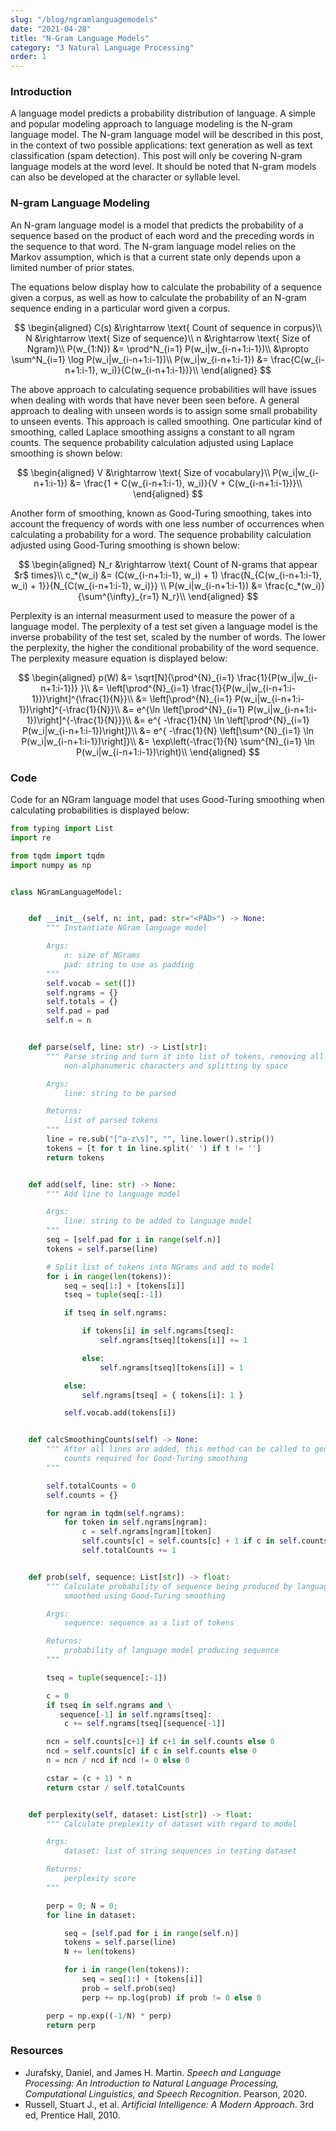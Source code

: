 ```yaml
---
slug: "/blog/ngramlanguagemodels"
date: "2021-04-28"
title: "N-Gram Language Models"
category: "3 Natural Language Processing"
order: 1
---
```


### Introduction

A language model predicts a probability distribution of language.
A simple and popular modeling approach to language modeling is the N-gram language model.
The N-gram language model will be described in this post, in the context of two possible applications: text generation as well as text classification (spam detection).
This post will only be covering N-gram language models at the word level.
It should be noted that N-gram models can also be developed at the character or syllable level.

### N-gram Language Modeling

An N-gram language model is a model that predicts the probability of a sequence based on the product of each word and the preceding words in the sequence to that word. 
The N-gram language model relies on the Markov assumption, which is that a current state only depends upon a limited number of prior states.

The equations below display how to calculate the probability of a sequence given a corpus, as well as how to calculate the probability of an N-gram sequence ending in a particular word given a corpus.

$$
\begin{aligned}
    C(s) &\rightarrow \text{ Count of sequence in corpus}\\
    N &\rightarrow \text{ Size of sequence}\\
    n &\rightarrow \text{ Size of Ngram}\\
    P(w_{1:N}) &= \prod^N_{i=1} P(w_i|w_{i-n+1:i-1})\\
    &\propto \sum^N_{i=1} \log P(w_i|w_{i-n+1:i-1})\\
    P(w_i|w_{i-n+1:i-1}) &= \frac{C(w_{i-n+1:i-1}, w_i)}{C(w_{i-n+1:i-1})}\\ 
\end{aligned}
$$

The above approach to calculating sequence probabilities will have issues when dealing with words that have never been seen before. 
A general approach to dealing with unseen words is to assign some small probability to unseen events.
This approach is called smoothing. 
One particular kind of smoothing, called Laplace smoothing assigns a constant to all ngram counts.
The sequence probability calculation adjusted using Laplace smoothing is shown below:

$$
\begin{aligned}
    V &\rightarrow \text{ Size of vocabulary}\\
    P(w_i|w_{i-n+1:i-1}) &= \frac{1 + C(w_{i-n+1:i-1}, w_i)}{V + C(w_{i-n+1:i-1})}\\ 
\end{aligned}
$$

Another form of smoothing, known as Good-Turing smoothing, takes into account the frequency of words with one less number of occurrences when calculating a probability for a word.
The sequence probability calculation adjusted using Good-Turing smoothing is shown below:

$$
\begin{aligned}
    N_r &\rightarrow \text{ Count of N-grams that appear $r$ times}\\
    c_*(w_i) &= (C(w_{i-n+1:i-1}, w_i) + 1) \frac{N_{C(w_{i-n+1:i-1}, w_i) + 1}}{N_{C(w_{i-n+1:i-1}, w_i)}} \\
    P(w_i|w_{i-n+1:i-1}) &= \frac{c_*(w_i)}{\sum^{\infty}_{r=1} N_r}\\
\end{aligned}
$$

Perplexity is an internal measurment used to measure the power of a language model.
The perplexity of a test set given a language model is the inverse probability of the test set, scaled by the number of words.
The lower the perplexity, the higher the conditional probability of the word sequence.
The perplexity measure equation is displayed below:

$$
\begin{aligned}
p(W) &= \sqrt[N]{\prod^{N}_{i=1} \frac{1}{P(w_i|w_{i-n+1:i-1})} }\\
&= \left[\prod^{N}_{i=1} \frac{1}{P(w_i|w_{i-n+1:i-1})}\right]^{\frac{1}{N}}\\
&= \left[\prod^{N}_{i=1} P(w_i|w_{i-n+1:i-1})\right]^{-\frac{1}{N}}\\
&= e^{\ln  \left[\prod^{N}_{i=1} P(w_i|w_{i-n+1:i-1})\right]^{-\frac{1}{N}}}\\
&= e^{ -\frac{1}{N} \ln  \left[\prod^{N}_{i=1} P(w_i|w_{i-n+1:i-1})\right]}\\
&= e^{ -\frac{1}{N} \left[\sum^{N}_{i=1} \ln P(w_i|w_{i-n+1:i-1})\right]}\\
&= \exp\left(-\frac{1}{N} \sum^{N}_{i=1} \ln P(w_i|w_{i-n+1:i-1})\right)\\
\end{aligned}
$$

### Code

Code for an NGram language model that uses Good-Turing smoothing when calculating probabilities is displayed below: 


```python
from typing import List
import re

from tqdm import tqdm
import numpy as np


class NGramLanguageModel:


    def __init__(self, n: int, pad: str="<PAD>") -> None:
        """ Instantiate NGram language model

        Args:
            n: size of NGrams
            pad: string to use as padding
        """
        self.vocab = set([])
        self.ngrams = {}
        self.totals = {}
        self.pad = pad
        self.n = n


    def parse(self, line: str) -> List[str]:
        """ Parse string and turn it into list of tokens, removing all
            non-alphanumeric characters and splitting by space

        Args:
            line: string to be parsed

        Returns:
            list of parsed tokens
        """
        line = re.sub("[^a-z\s]", "", line.lower().strip())
        tokens = [t for t in line.split(' ') if t != '']
        return tokens


    def add(self, line: str) -> None:
        """ Add line to language model

        Args:
            line: string to be added to language model
        """
        seq = [self.pad for i in range(self.n)]
        tokens = self.parse(line)

        # Split list of tokens into NGrams and add to model
        for i in range(len(tokens)):
            seq = seq[1:] + [tokens[i]]                
            tseq = tuple(seq[:-1])

            if tseq in self.ngrams:

                if tokens[i] in self.ngrams[tseq]: 
                    self.ngrams[tseq][tokens[i]] += 1

                else: 
                    self.ngrams[tseq][tokens[i]] = 1

            else: 
                self.ngrams[tseq] = { tokens[i]: 1 }

            self.vocab.add(tokens[i])


    def calcSmoothingCounts(self) -> None:
        """ After all lines are added, this method can be called to generate
            counts required for Good-Turing smoothing
        """

        self.totalCounts = 0
        self.counts = {} 

        for ngram in tqdm(self.ngrams):
            for token in self.ngrams[ngram]:
                c = self.ngrams[ngram][token]
                self.counts[c] = self.counts[c] + 1 if c in self.counts else 1
                self.totalCounts += 1


    def prob(self, sequence: List[str]) -> float:
        """ Calculate probability of sequence being produced by language model,
            smoothed using Good-Turing smoothing

        Args: 
            sequence: sequence as a list of tokens

        Returns:
            probability of language model producing sequence                
        """

        tseq = tuple(sequence[:-1])

        c = 0
        if tseq in self.ngrams and \
           sequence[-1] in self.ngrams[tseq]:
            c += self.ngrams[tseq][sequence[-1]]           

        ncn = self.counts[c+1] if c+1 in self.counts else 0
        ncd = self.counts[c] if c in self.counts else 0
        n = ncn / ncd if ncd != 0 else 0

        cstar = (c + 1) * n
        return cstar / self.totalCounts


    def perplexity(self, dataset: List[str]) -> float:
        """ Calculate preplexity of dataset with regard to model

        Args:
            dataset: list of string sequences in testing dataset

        Returns:
            perplexity score                
        """

        perp = 0; N = 0;
        for line in dataset:

            seq = [self.pad for i in range(self.n)]
            tokens = self.parse(line)
            N += len(tokens)

            for i in range(len(tokens)):
                seq = seq[1:] + [tokens[i]]                
                prob = self.prob(seq)
                perp += np.log(prob) if prob != 0 else 0

        perp = np.exp((-1/N) * perp)
        return perp
```

### Resources

- Jurafsky, Daniel, and James H. Martin. *Speech and Language Processing: An Introduction to Natural Language Processing, Computational Linguistics, and Speech Recognition*. Pearson, 2020.
- Russell, Stuart J., et al. *Artificial Intelligence: A Modern Approach*. 3rd ed, Prentice Hall, 2010.
